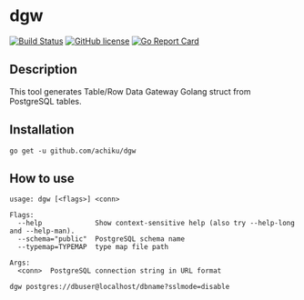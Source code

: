 # dgw

[![Build Status](https://travis-ci.org/achiku/dgw.svg?branch=master)](https://travis-ci.org/achiku/dgw)
[![GitHub license](https://img.shields.io/badge/license-MIT-blue.svg)](https://raw.githubusercontent.com/achiku/dgw/master/LICENSE)
[![Go Report Card](https://goreportcard.com/badge/github.com/achiku/dgw)](https://goreportcard.com/report/github.com/achiku/dgw)

## Description

This tool generates Table/Row Data Gateway Golang struct from PostgreSQL tables.


## Installation

```
go get -u github.com/achiku/dgw
```


## How to use

```
usage: dgw [<flags>] <conn>

Flags:
  --help             Show context-sensitive help (also try --help-long and --help-man).
  --schema="public"  PostgreSQL schema name
  --typemap=TYPEMAP  type map file path

Args:
  <conn>  PostgreSQL connection string in URL format
```

```
dgw postgres://dbuser@localhost/dbname?sslmode=disable 
```
